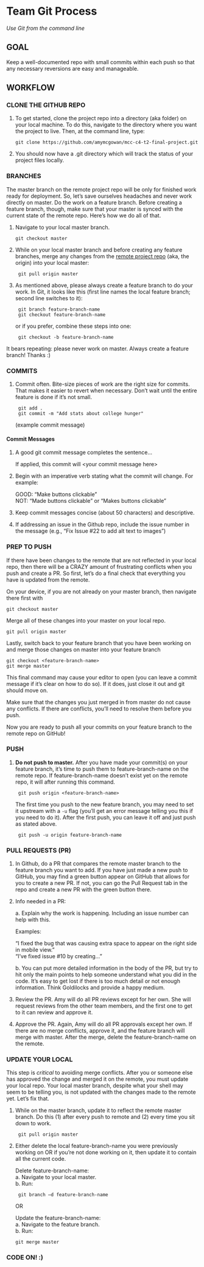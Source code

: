 # Team Git Process

_Use Git from the command line_

## GOAL

Keep a well-documented repo with small commits within each push so that any necessary reversions are easy and manageable.

## WORKFLOW

### CLONE THE GITHUB REPO

1. To get started, clone the project repo into a directory (aka folder) on your local machine.  To do this, navigate to the directory where you want the project to live.  Then, at the command line, type:

       git clone https://github.com/amymcgowan/mcc-c4-t2-final-project.git

2. You should now have a .git directory which will track the status of your project files locally.

### BRANCHES

The master branch on the remote project repo will be only for finished work ready for deployment.  So, let’s save ourselves headaches and never work directly on master.  Do the work on a feature branch.  Before creating a feature branch, though, make sure that your master is synced with the current state of the remote repo.  Here’s how we do all of that.

1. Navigate to your local master branch.

       git checkout master

2. While on your local master branch and before creating any feature branches, merge any changes from the [remote project repo](https://github.com/amymcgowan/mcc-c4-t2-final-project.git) (aka, the origin) into your local master:

        git pull origin master

3. As mentioned above, please always create a feature branch to do your work.
 In Git, it looks like this (first line names the local feature branch; second line switches to it):

        git branch feature-branch-name
        git checkout feature-branch-name

    or if you prefer, combine these steps into one:

        git checkout -b feature-branch-name

It bears repeating: please never work on master.  Always create a feature branch! Thanks :)

### COMMITS

1. Commit often. Bite-size pieces of work are the right size for commits.  That makes it easier to revert when necessary.  Don’t wait until the entire feature is done if it’s not small.

        git add .
        git commit -m "Add stats about college hunger"  

    (example commit message)

#### Commit Messages

1. A good git commit message completes the sentence…

    If applied, this commit will \<your commit message here>

2. Begin with an imperative verb stating what the commit will change.  For example:

    GOOD: “Make buttons clickable”  
    NOT: “Made buttons clickable” or “Makes buttons clickable”

3. Keep commit messages concise (about 50 characters) and descriptive.
4. If addressing an issue in the Github repo, include the issue number in the message (e.g., “Fix Issue #22 to add alt text to images”)

### PREP TO PUSH

If there have been changes to the remote that are not reflected in your local repo, then there will be a CRAZY amount of frustrating conflicts when you push and create a PR.  So first, let’s do a final check that everything you have is updated from the remote.  

On your device, if you are not already on your master branch, then navigate there first with

    git checkout master
Merge all of these changes into your master on your local repo.

    git pull origin master

Lastly, switch back to your feature branch that you have been working on and merge those changes on master into your feature branch

    git checkout <feature-branch-name>
    git merge master

This final command may cause your editor to open (you can leave a commit message if it’s clear on how to do so).  If it does, just close it out and git should move on.

Make sure that the changes you just merged in from master do not cause any conflicts.  If there are conflicts, you’ll need to resolve them before you push.

Now you are ready to push all your commits on your feature branch to the remote repo on GitHub!

### PUSH

1. **Do not push to master.** After you have made your commit(s) on your feature branch, it’s time to push them to feature-branch-name on the remote repo.  If feature-branch-name doesn’t exist yet on the remote repo, it will after running this command.

        git push origin <feature-branch-name>

    The first time you push to the new feature branch, you may need to set it upstream with a `-u` flag (you’ll get an error message telling you this if you need to do it).  After the first push, you can leave it off and just push as stated above.

        git push -u origin feature-branch-name

### PULL REQUESTS (PR)

1. In Github, do a PR that compares the remote master branch to the feature branch you want to add.
  If you have just made a new push to GitHub, you may find a green button appear on GitHub that allows for you to create a new PR.  If not, you can go the Pull Request tab in the repo and create a new PR with the green button there.

2. Info needed in a PR:
  
    a. Explain why the work is happening. Including an issue number can help with this.
  
    Examples:
  
    “I fixed the bug that was causing extra space to appear on the right side in mobile view.”  
    “I’ve fixed issue #10 by creating…”

    b. You can put more detailed information in the body of the PR, but try to hit only the main points to help someone understand what you did in the code. It’s easy to get lost if there is too much detail or not enough information.  Think Goldilocks and provide a happy medium.
3. Review the PR. Amy will do all PR reviews except for her own. She will request reviews from the other team members, and the first one to get to it can review and approve it.
4. Approve the PR. Again, Amy will do all PR approvals except her own.  If there are no merge conflicts, approve it, and the feature branch will merge with master.
After the merge, delete the feature-branch-name on the remote.

### UPDATE YOUR LOCAL

This step is *critical* to avoiding merge conflicts.  After you or someone else has approved the change and merged it on the remote, you must update your local repo.  Your local master branch, despite what your shell may seem to be telling you, is not updated with the changes made to the remote yet.  Let’s fix that.

1. While on the master branch, update it to reflect the remote master branch. Do this (1) after every push to remote and (2) every time you sit down to work.

        git pull origin master

2. Either delete the local feature-branch-name you were previously working on OR if you’re not done working on it, then update it to contain all the current code.

    Delete feature-branch-name:  
    a. Navigate to your local master.  
    b. Run:

        git branch –d feature-branch-name

    OR

    Update the feature-branch-name:  
    a. Navigate to the feature branch.  
    b. Run:

       git merge master

### CODE ON! :)

